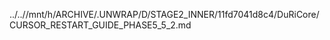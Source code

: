 ../..//mnt/h/ARCHIVE/.UNWRAP/D/STAGE2_INNER/11fd7041d8c4/DuRiCore/CURSOR_RESTART_GUIDE_PHASE5_5_2.md